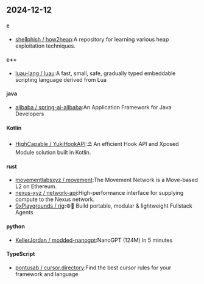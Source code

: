 ## 2024-12-12
#### c
* [shellphish / how2heap](https://github.com/shellphish/how2heap):A repository for learning various heap exploitation techniques.
#### c++
* [luau-lang / luau](https://github.com/luau-lang/luau):A fast, small, safe, gradually typed embeddable scripting language derived from Lua
#### java
* [alibaba / spring-ai-alibaba](https://github.com/alibaba/spring-ai-alibaba):An Application Framework for Java Developers
#### Kotlin
* [HighCapable / YukiHookAPI](https://github.com/HighCapable/YukiHookAPI):⛱️ An efficient Hook API and Xposed Module solution built in Kotlin.
#### rust
* [movementlabsxyz / movement](https://github.com/movementlabsxyz/movement):The Movement Network is a Move-based L2 on Ethereum.
* [nexus-xyz / network-api](https://github.com/nexus-xyz/network-api):High-performance interface for supplying compute to the Nexus network.
* [0xPlaygrounds / rig](https://github.com/0xPlaygrounds/rig):⚙️🦀 Build portable, modular & lightweight Fullstack Agents
#### python
* [KellerJordan / modded-nanogpt](https://github.com/KellerJordan/modded-nanogpt):NanoGPT (124M) in 5 minutes
#### TypeScript
* [pontusab / cursor.directory](https://github.com/pontusab/cursor.directory):Find the best cursor rules for your framework and language
